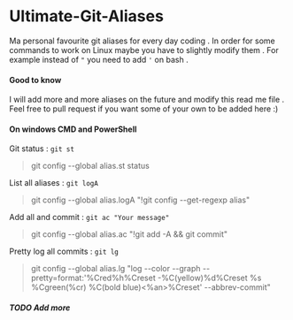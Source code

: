 # Ultimate-Git-Aliases
Ma personal favourite git aliases for every day coding . In order for some commands to work on Linux maybe you have to slightly modify them . For example instead of `"` you need to add `'` on bash .

#### Good to know
I will add more and more aliases on the future and modify this read me file . Feel free to pull request if you want some of your own to be added here :)

#### On windows CMD and PowerShell

Git status : `git st`
> git config --global alias.st status

List all aliases : `git logA`
> git config --global alias.logA "!git config --get-regexp alias"

Add all and commit : `git ac "Your message"`
> git config --global alias.ac "!git add -A && git commit"

Pretty log all commits : `git lg`
> git config --global alias.lg "log --color --graph --pretty=format:'%Cred%h%Creset -%C(yellow)%d%Creset %s %Cgreen(%cr) %C(bold blue)<%an>%Creset' --abbrev-commit"

##### TODO Add more
